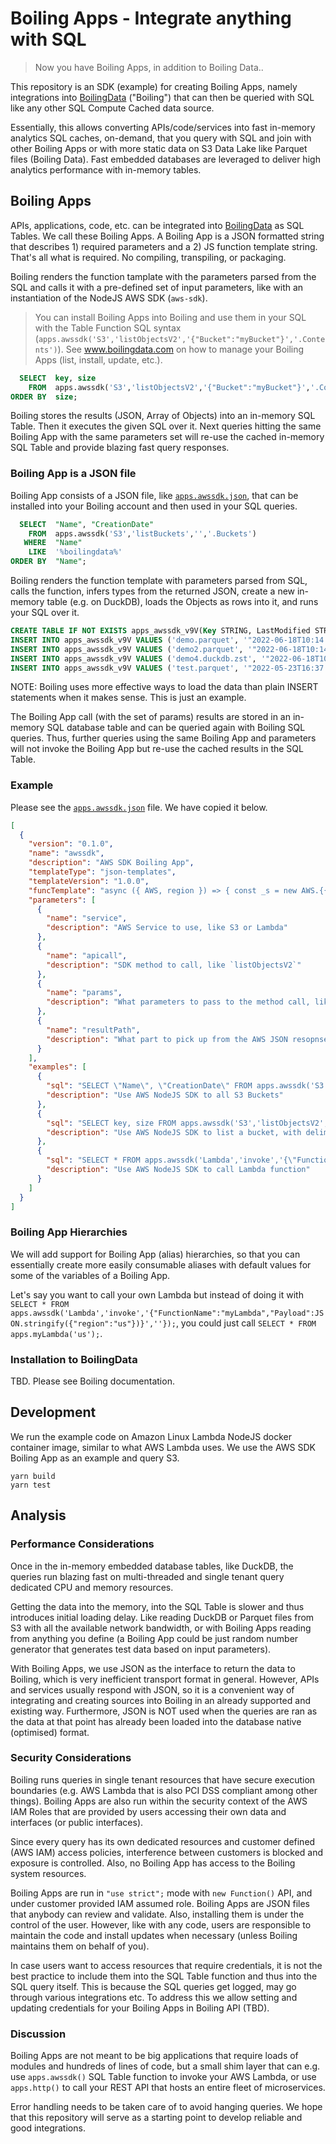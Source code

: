 # Boiling Apps - Integrate anything with SQL

> Now you have Boiling Apps, in addition to Boiling Data..

This repository is an SDK (example) for creating Boiling Apps, namely integrations into [BoilingData](https://www.boilingdata.com/) ("Boiling") that can then be queried with SQL like any other SQL Compute Cached data source.

Essentially, this allows converting APIs/code/services into fast in-memory analytics SQL caches, on-demand, that you query with SQL and join with other Boiling Apps or with more static data on S3 Data Lake like Parquet files (Boiling Data). Fast embedded databases are leveraged to deliver high analytics performance with in-memory tables.

## Boiling Apps

APIs, applications, code, etc. can be integrated into [BoilingData](https://www.boilingdata.com/) as SQL Tables. We call these Boiling Apps. A Boiling App is a JSON formatted string that describes 1) required parameters and a 2) JS function template string. That's all what is required. No compiling, transpiling, or packaging.

Boiling renders the function tamplate with the parameters parsed from the SQL and calls it with a pre-defined set of input parameters, like with an instantiation of the NodeJS AWS SDK (`aws-sdk`).

> You can install Boiling Apps into Boiling and use them in your SQL with the Table Function SQL syntax (`apps.awssdk('S3','listObjectsV2','{"Bucket":"myBucket"}','.Contents')`). See www.boilingdata.com on how to manage your Boiling Apps (list, install, update, etc.).

```sql
  SELECT  key, size
    FROM  apps.awssdk('S3','listObjectsV2','{"Bucket":"myBucket"}','.Contents')
ORDER BY  size;
```

Boiling stores the results (JSON, Array of Objects) into an in-memory SQL Table. Then it executes the given SQL over it. Next queries hitting the same Boiling App with the same parameters set will re-use the cached in-memory SQL Table and provide blazing fast query responses.

### Boiling App is a JSON file

Boiling App consists of a JSON file, like [`apps.awssdk.json`](apps.awssdk.json), that can be installed into your Boiling account and then used in your SQL queries.

```sql
  SELECT  "Name", "CreationDate"
    FROM  apps.awssdk('S3','listBuckets','','.Buckets')
   WHERE  "Name"
    LIKE  '%boilingdata%'
ORDER BY  "Name";
```

Boiling renders the function template with parameters parsed from SQL, calls the function, infers types from the returned JSON, create a new in-memory table (e.g. on DuckDB), loads the Objects as rows into it, and runs your SQL over it.

```sql
CREATE TABLE IF NOT EXISTS apps_awssdk_v9V(Key STRING, LastModified STRING, ETag STRING, ChecksumAlgorithm STRING, Size INTEGER, StorageClass STRING);
INSERT INTO apps_awssdk_v9V VALUES ('demo.parquet', '"2022-06-18T10:14:03.000Z"', '"f5d2e2bda78a61d9ed9a184ccf3beba2-58"', '[]', 484530996, 'STANDARD');
INSERT INTO apps_awssdk_v9V VALUES ('demo2.parquet', '"2022-06-18T10:14:24.000Z"', '"f5d2e2bda78a61d9ed9a184ccf3beba2-58"', '[]', 484530996, 'STANDARD');
INSERT INTO apps_awssdk_v9V VALUES ('demo4.duckdb.zst', '"2022-06-18T10:55:23.000Z"', '"85669ad1c741265a227e6eafc53cac62-43"', '[]', 359243721, 'STANDARD');
INSERT INTO apps_awssdk_v9V VALUES ('test.parquet', '"2022-05-23T16:37:00.000Z"', '"19c7dc463166dd08c931736ad9048a35"', '[]', 2783, 'STANDARD');
```

NOTE: Boiling uses more effective ways to load the data than plain INSERT statements when it makes sense. This is just an example.

The Boiling App call (with the set of params) results are stored in an in-memory SQL database table and can be queried again with Boiling SQL queries. Thus, further queries using the same Boiling App and parameters will not invoke the Boiling App but re-use the cached results in the SQL Table.

### Example

Please see the [`apps.awssdk.json`](apps.awssdk.json) file. We have copied it below.

```json
[
  {
    "version": "0.1.0",
    "name": "awssdk",
    "description": "AWS SDK Boiling App",
    "templateType": "json-templates",
    "templateVersion": "1.0.0",
    "funcTemplate": "async ({ AWS, region }) => { const _s = new AWS.{{service}}({ region }); return (await _s.{{apicall}}({{params}}).promise().catch(err => console.error(err))){{resultPath}}; }",
    "parameters": [
      {
        "name": "service",
        "description": "AWS Service to use, like S3 or Lambda"
      },
      {
        "name": "apicall",
        "description": "SDK method to call, like `listObjectsV2`"
      },
      {
        "name": "params",
        "description": "What parameters to pass to the method call, like '{\"Bucket\":\"boilingdata-demo\",\"Delimiter\":\"/\"}'"
      },
      {
        "name": "resultPath",
        "description": "What part to pick up from the AWS JSON resopnse (e.g. `.Contents`). The response must be an array of objects."
      }
    ],
    "examples": [
      {
        "sql": "SELECT \"Name\", \"CreationDate\" FROM apps.awssdk('S3','listBuckets','','.Buckets');",
        "description": "Use AWS NodeJS SDK to all S3 Buckets"
      },
      {
        "sql": "SELECT key, size FROM apps.awssdk('S3','listObjectsV2','{\"Bucket\":\"boilingdata-demo\",\"Delimiter\":\"/\"}','.Contents') WHERE key LIKE '%.parquet' ORDER BY key;",
        "description": "Use AWS NodeJS SDK to list a bucket, with delimiter (folders)"
      },
      {
        "sql": "SELECT * FROM apps.awssdk('Lambda','invoke','{\"FunctionName\":\"myLatestScoresLambda\",\"Payload\":JSON.stringify({\"region\":\"us\"})}','') ORDER BY score;",
        "description": "Use AWS NodeJS SDK to call Lambda function"
      }
    ]
  }
]
```

### Boiling App Hierarchies

We will add support for Boiling App (alias) hierarchies, so that you can essentially create more easily consumable aliases with default values for some of the variables of a Boiling App.

Let's say you want to call your own Lambda but instead of doing it with `SELECT * FROM apps.awssdk('Lambda','invoke','{"FunctionName":"myLambda","Payload":JSON.stringify({"region":"us"})}',''});`, you could just call `SELECT * FROM apps.myLambda('us');`.

### Installation to BoilingData

TBD. Please see Boiling documentation.

## Development

We run the example code on Amazon Linux Lambda NodeJS docker container image, similar to what AWS Lambda uses. We use the AWS SDK Boiling App as an example and query S3.

```shell
yarn build
yarn test
```

## Analysis

### Performance Considerations

Once in the in-memory embedded database tables, like DuckDB, the queries run blazing fast on multi-threaded and single tenant query dedicated CPU and memory resources.

Getting the data into the memory, into the SQL Table is slower and thus introduces initial loading delay. Like reading DuckDB or Parquet files from S3 with all the available network bandwidth, or with Boiling Apps reading from anything you define (a Boiling App could be just random number generator that generates test data based on input parameters).

With Boiling Apps, we use JSON as the interface to return the data to Boiling, which is very inefficient transport format in general. However, APIs and services usually respond with JSON, so it is a convenient way of integrating and creating sources into Boiling in an already supported and existing way. Furthermore, JSON is NOT used when the queries are ran as the data at that point has already been loaded into the database native (optimised) format.

### Security Considerations

Boiling runs queries in single tenant resources that have secure execution boundaries (e.g. AWS Lambda that is also PCI DSS compliant among other things). Boiling Apps are also run within the security context of the AWS IAM Roles that are provided by users accessing their own data and interfaces (or public interfaces).

Since every query has its own dedicated resources and customer defined (AWS IAM) access policies, interference between customers is blocked and exposure is controlled. Also, no Boiling App has access to the Boiling system resources.

Boiling Apps are run in `"use strict";` mode with `new Function()` API, and under customer provided IAM assumed role. Boiling Apps are JSON files that anybody can review and validate. Also, installing them is under the control of the user. However, like with any code, users are responsible to maintain the code and install updates when necessary (unless Boiling maintains them on behalf of you).

In case users want to access resources that require credentials, it is not the best practice to include them into the SQL Table function and thus into the SQL query itself. This is because the SQL queries get logged, may go through various integrations etc. To address this we allow setting and updating credentials for your Boiling Apps in Boiling API (TBD).

### Discussion

Boiling Apps are not meant to be big applications that require loads of modules and hundreds of lines of code, but a small shim layer that can e.g. use `apps.awssdk()` SQL Table function to invoke your AWS Lambda, or use `apps.http()` to call your REST API that hosts an entire fleet of microservices.

Error handling needs to be taken care of to avoid hanging queries. We hope that this repository will serve as a starting point to develop reliable and good integrations.

